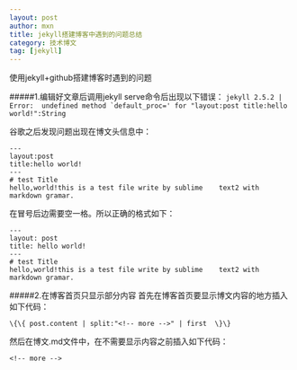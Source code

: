 ```yaml
---
layout: post
author: mxn
title: jekyll搭建博客中遇到的问题总结
category: 技术博文
tag: [jekyll]
---
```


使用jekyll+github搭建博客时遇到的问题

#####1.编辑好文章后调用jekyll serve命令后出现以下错误：
```jekyll 2.5.2 | Error:  undefined method `default_proc=' for "layout:post title:hello world!":String```
	
谷歌之后发现问题出现在博文头信息中：
```
---
layout:post
title:hello world!
---
# test Title   
hello,world!this is a test file write by sublime 	text2 with markdown gramar.
```

在冒号后边需要空一格。所以正确的格式如下：

```
---
layout: post
title: hello world!
---
# test Title   
hello,world!this is a test file write by sublime 	text2 with markdown gramar.
```

#####2.在博客首页只显示部分内容
首先在博客首页要显示博文内容的地方插入如下代码：

`\{\{ post.content | split:"<!-- more -->" | first  \}\}`

然后在博文.md文件中，在不需要显示内容之前插入如下代码：

`<!-- more -->`



























